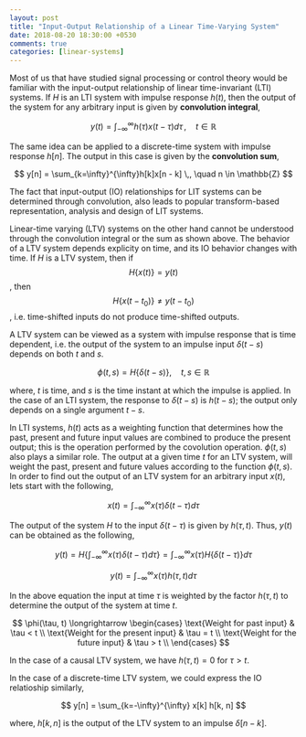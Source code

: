 ```yaml
---
layout: post
title: "Input-Output Relationship of a Linear Time-Varying System"
date: 2018-08-20 18:30:00 +0530
comments: true
categories: [linear-systems]
---
```


Most of us that have studied signal processing or control theory would be familiar with the input-output relationship of linear time-invariant (LTI) systems. If $H$ is an LTI system with impulse response $h(t)$, then the output of the system for any arbitrary input is given by **convolution integral**,

$$ y(t) = \int_{-\infty}^{\infty} h(\tau) x(t - \tau) d\tau \,, \quad t \in \mathbb{R}$$

The same idea can be applied to a discrete-time system with impulse response $h[n]$. The output in this case is given by the **convolution sum**,

$$ y[n] = \sum_{k=\infty}^{\infty}h[k]x[n - k] \,, \quad n \in \mathbb{Z} $$

The fact that input-output (IO) relationships for LIT systems can be determined through convolution, also leads to popular transform-based representation, analysis and design of LIT systems.

Linear-time varying (LTV) systems on the other hand cannot be understood through the convolution integral or the sum as shown above. The behavior of a LTV system depends explicity on time, and its IO behavior changes with time. If $H$ is a LTV system, then if $$H\left\{ x(t) \right\} = y(t)$$, then $$H\left\{x(t - t_0)\right\} \neq y(t - t_0)$$, i.e. time-shifted inputs do not produce time-shifted outputs.

A LTV system can be viewed as a system with impulse response that is  time dependent, i.e. the output of the system to an impulse input $\delta(t - s)$ depends on both $t$ and $s$.

$$ \phi(t, s) = H\left\{ \delta(t - s) \right\}, \quad t, s \in \mathbb{R} $$

where, $t$ is time, and $s$ is the time instant at which the impulse is applied. In the case of an LTI system, the response to $\delta(t - s)$ is $h(t - s)$; the output only depends on a single argument $t - s$.

In LTI systems, $h(t)$ acts as a weighting function that determines how the past, present and future input values are combined to produce the present output; this is the operation performed by the covolution operation. $\phi(t, s)$ also plays a similar role. The output at a given time $t$ for an LTV system, will weight the past, present and future values according to the function $\phi(t, s)$. In order to find out the output of an LTV system for an arbitrary input $x(t)$, lets start with the following,

$$ x(t) = \int_{-\infty}^{\infty} x(\tau) \delta(t - \tau) d\tau $$

The output of the system $H$ to the input $\delta(t - \tau)$ is given by $h(\tau, t)$. Thus, $y(t)$ can be obtained as the following,

$$ y(t) = H\left\{ \int_{-\infty}^{\infty} x(\tau) \delta(t - \tau) d\tau \right\} = \int_{-\infty}^{\infty} x(\tau) H\left\{ \delta(t - \tau) \right\}d\tau $$

$$ y(t) = \int_{-\infty}^{\infty} x(\tau) h(\tau, t) d\tau $$

In the above equation the input at time $\tau$ is weighted by the factor $h(\tau, t)$ to determine the output of the system at time $t$.

$$
\phi(\tau, t) \longrightarrow \begin{cases}
\text{Weight for past input} & \tau < t \\
\text{Weight for the present input} & \tau = t \\
\text{Weight for the future input} & \tau > t \\
\end{cases}
$$

In the case of a causal LTV system, we have $h(\tau, t) = 0$ for $\tau > t$.

In the case of a discrete-time LTV system, we could express the IO relatioship similarly,

$$ y[n] = \sum_{k=-\infty}^{\infty} x[k] h[k, n] $$

where, $h[k, n]$ is the output of the LTV system to an impulse $\delta[n - k]$.

<!--
* Get it from [github](https://github.com/scotte/jekyll-clean).
* See the [live demo](https://scotte.github.io/jekyll-clean).
* See it [in action on my own blog](https://scotte.org).

Welcome to the sample post for the Jekyll Clean theme.

A simple and clean Jekyll theme using [bootstrap](http://getbootstrap.com)
(not to be confused with jekyll-bootstrap) that's easy to modify and very
modular in component and element reuse.

It uses Disqus for comments and includes Google Analytics support. Both of
these features are disabled by default and can be enabled via \_config.yml. You
can also rip this code out of the templates if you like (footer.html and post.html).
The beauty of Jekyll - keep things clean... Jekyll Clean!

The theme works well on mobile phones, using a collapsable nav bar and hiding the
sidebar. The links pane in the sidebar is available on mobile through the nav menu,
and you can do the same thing for any other sections added to the sidebar.

Don't forget to occassionally merge against my upstream repository so you can get
the latest changes. Pull requests are encouraged and accepted!

Installation
============

If you don't have a blog already on github, start by cloning this repository.
Best to do that directly on github and then clone that down to your computer.

If you already do have a blog, You can certainly apply this theme to your existing
blog in place, but then you won't be able to merge as the theme changes. If you
re-apply your blog history on top of this theme's **gh-pages** branch, it's then
easy to update to the latest version of the theme. You also don't want to have to
deal with resolving old conflicts from your existing history, so you may wish to to
push your existing master off to a new branch so you have the old history and start
a new branch with this as the start, merging in your \_posts and other assets (after
git rm'ing the current \_posts.

Not ideal, but you have to make a choice - either apply it manually or base your
blog off this theme's branch. Either way it will work, and both have their own
pros and cons.

You can setup an upstream tracking repository like so:

```
$ git remote add upstream git@github.com:scotte/jekyll-clean.git
```
And now when you wish to merge your own branch onto the latest version of the
theme, simply do:

```
$ git fetch upstream
$ git merge upstream/gh-pages
```

Of course you will have to resolve conflicts for \_config.yml, \_includes/links-list.html,
and \_posts, and so on, but in practice this is pretty simple.

This is how I maintain my own blog which is based on this theme. The old history is
sitting in an **old-master** branch that I can refer to when I need to.

Running Locally
===============

Here's the exact set of packages I need to install on Debian to run jekyll
locally with this theme for testing.

```
$ sudo aptitude install ruby ruby-dev rubygems nodejs
$ sudo gem install jekyll jekyll-paginate
```

And then it's just a simple matter of running jekyll locally:

```
$ jekyll serve --baseurl=''
```

Now browse to http://127.0.0.1:4000

Using gh-pages
==============

Running a jekyll site is a bit outside the scope of this doc, but
sometimes it can be a bit confusing how to configure jekyll for
project pages versus user pages, for example.

To start with, read through
[the documentation here](https://help.github.com/articles/user-organization-and-project-pages/).
This will provide a good overview on how it all works. The git branch and
baseurl (in _config.yml) will change depending on the sort of site deployed.

When you clone this repository, it's set up for project pages, so the
deployed branch is "gh-pages" and baseurl is configured to 'jekyll-clean',
because that's the name of this project.

If you plan to deploy this as user pages, the deployed branch is "master"
and baseurl is configured to '' (i.e. empty).

Comment Systems
===============

Jekyll clean supports both [isso](https://posativ.org/isso) and
[disqus](https://disqus.com) comment systems.

After enabling **comments**, either **isso** or **disquss** must
be configured. Don't try configuring both!

Isso Comments
=============

Isso requires running a local server, so is not suitable for hosting
in github pages, for example. Isso is open source and keeps all your
data local, unlike Disqus (who knows exactly what they are doing with
your data).

In _config.yml you'll need to set **isso** to the fully-qualified URL
if your isso server (this is the value for **data-isso** passed to the
isso JS). Make sure **comments** is true.


Disqus Comments
===============

Getting Disqus to work can be a bit more work than it seems like it should be.
Make sure your Disqus account is correctly configured with the right domain
of your blog and you know your Disqus shortname.

In _config.yml you'll need to set **disqus** to your Disqus shortname and
make sure **comments** is true.

Finally, in posts, make sure you have **comments: true** in the YAML front
matter.

More information on using Disqus with Jekyll is
[documented here](https://help.disqus.com/customer/portal/articles/472138-jekyll-installation-instructions).

Code Syntax Highlighting
========================

To use code syntax highlighting, use the following syntax:

```
```python
import random

# Roll the die
roll = random.randint(1, 20)
print('You rolled a %d.' % roll)
``` #REMOVE
```

(Remove #REMOVE from the end of the last line). Which will look like this in
the rendered jekyll output using the default css/syntax.css provided with this
theme (which is the **colorful** theme from [https://github.com/iwootten/jekyll-syntax](https://github.com/iwootten/jekyll-syntax)):

```python
import random

# Roll the die
roll = random.randint(1, 20)
print('You rolled a %d.' % roll)
```

You can, of course, use any theme you wish, see the jekyll and pygments
documentation for more details.

License
=======

The content of this theme is distributed and licensed under a
![License Badge]({{ site.baseurl}}/images/cc_by_88x31.png)
[Creative Commons Attribution 4.0 License](https://creativecommons.org/licenses/by/4.0/legalcode)

    This license lets others distribute, remix, tweak, and build upon your work,
    even commercially, as long as they credit you for the original creation. This
    is the most accommodating of licenses offered. Recommended for maximum
    dissemination and use of licensed materials.

In other words: you can do anything you want with this theme on any site, just please
provide a link to [the original theme on github](https://github.com/scotte/jekyll-clean)
so I get credit for the original design. Beyond that, have at it!

This theme includes the following files which are the properties of their
respective owners:

* js/bootstrap.min.js - [bootstrap](http://getbootstrap.com)
* css/bootstrap.min.css - [bootstrap](http://getbootstrap.com)
* js/jquery.min.js - [jquery](https://jquery.com)
* images/cc_by_88x31.png - [creative commons](https://creativecommons.org)
* css/colorful.css - [iwootten/jekyll-syntax](https://github.com/iwootten/jekyll-syntax) -->
